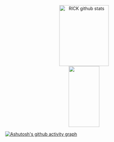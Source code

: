 
<div align="center">  
  <img width="56%" height="195px" src="https://github-readme-stats.vercel.app/api?username=ricksilva34&show_icons=true&count_private=true&hide_border=true&title_color=00bfbf&icon_color=00bfbf&text_color=c9d1d9&bg_color=0d1117" alt="RICK github stats" /> 
  <img width="44%" height="195px" src="https://github-readme-stats.vercel.app/api/top-langs/?username=ricksilva34&layout=compact&hide_border=true&title_color=00bfbf&text_color=00bfbf&bg_color=0d1117" />
</div>

[![Ashutosh's github activity graph](https://github-readme-activity-graph.vercel.app/graph?username=ricksilva34&bg_color=000000&color=15e5a6&line=07e9a5&point=0a855c&area=true&hide_border=true)](https://github.com/ashutosh00710/github-readme-activity-graph)

<div align="center">  
